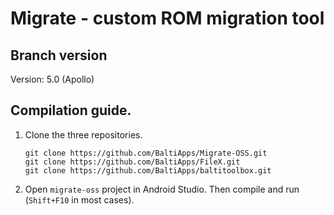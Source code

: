 # Migrate - custom ROM migration tool

## Branch version
Version: 5.0 (Apollo)

## Compilation guide.
1. Clone the three repositories.
   ```
   git clone https://github.com/BaltiApps/Migrate-OSS.git
   git clone https://github.com/BaltiApps/FileX.git
   git clone https://github.com/BaltiApps/baltitoolbox.git
   ```
2. Open `migrate-oss` project in Android Studio. Then compile and run (`Shift+F10` in most cases).